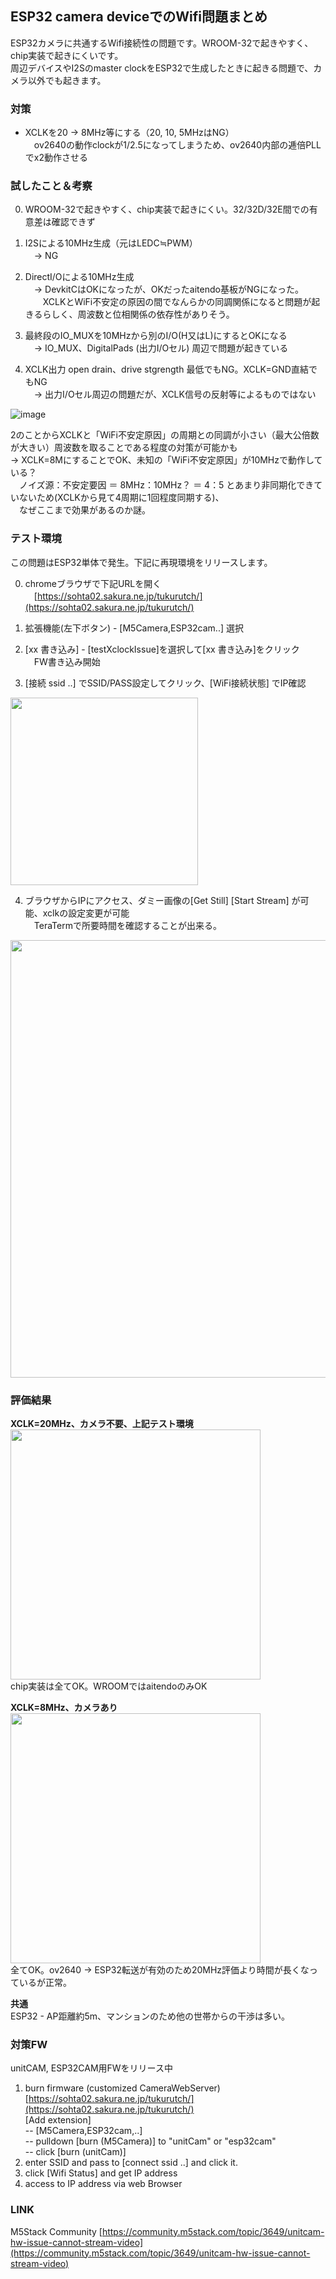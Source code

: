 ## ESP32 camera deviceでのWifi問題まとめ

ESP32カメラに共通するWifi接続性の問題です。WROOM-32で起きやすく、chip実装で起きにくいです。  
周辺デバイスやI2Sのmaster clockをESP32で生成したときに起きる問題で、カメラ以外でも起きます。

### 対策
- XCLKを20 → 8MHz等にする（20, 10, 5MHzはNG）  
　ov2640の動作clockが1/2.5になってしまうため、ov2640内部の逓倍PLLでx2動作させる  
 
### 試したこと＆考察
0. WROOM-32で起きやすく、chip実装で起きにくい。32/32D/32E間での有意差は確認できず
 
1. I2Sによる10MHz生成（元はLEDC≒PWM）  
　→ NG
 
2. DirectI/Oによる10MHz生成  
　→ DevkitCはOKになったが、OKだったaitendo基板がNGになった。  
　　XCLKとWiFi不安定の原因の間でなんらかの同調関係になると問題が起きるらしく、周波数と位相関係の依存性がありそう。
 
3. 最終段のIO_MUXを10MHzから別のI/O(H又はL)にするとOKになる  
　→ IO_MUX、DigitalPads (出力I/Oセル) 周辺で問題が起きている
 
4. XCLK出力 open drain、drive stgrength 最低でもNG。XCLK=GND直結でもNG  
　→ 出力I/Oセル周辺の問題だが、XCLK信号の反射等によるものではない
 
![image](https://user-images.githubusercontent.com/43091864/139958515-1955829e-33e9-46d8-92dd-43f9bbea1107.png)
 
2のことからXCLKと「WiFi不安定原因」の周期との同調が小さい（最大公倍数が大きい）周波数を取ることである程度の対策が可能かも  
→ XCLK=8MにすることでOK、未知の「WiFi不安定原因」が10MHzで動作している？  
　ノイズ源：不安定要因 ＝ 8MHz：10MHz？ ＝ 4：5 とあまり非同期化できていないため(XCLKから見て4周期に1回程度同期する)、  
　なぜここまで効果があるのか謎。

### テスト環境
この問題はESP32単体で発生。下記に再現環境をリリースします。

0. chromeブラウザで下記URLを開く  
　[https://sohta02.sakura.ne.jp/tukurutch/](https://sohta02.sakura.ne.jp/tukurutch/)

1. 拡張機能(左下ボタン) - [M5Camera,ESP32cam..] 選択

2. [xx 書き込み] - [testXclockIssue]を選択して[xx 書き込み]をクリック  
　FW書き込み開始

3. [接続 ssid ..] でSSID/PASS設定してクリック、[WiFi接続状態] でIP確認

<img src="https://user-images.githubusercontent.com/43091864/139959400-63dfa8a6-8645-49a1-835b-4aa013128257.png" width="300" />  

4. ブラウザからIPにアクセス、ダミー画像の[Get Still] [Start Stream] が可能、xclkの設定変更が可能  
　TeraTermで所要時間を確認することが出来る。

<img src="https://user-images.githubusercontent.com/43091864/139969710-083c0ccc-a817-49ac-b846-8fdb240f49c2.png" width="700" />  

### 評価結果

**XCLK=20MHz、カメラ不要、上記テスト環境**  
<img src="https://user-images.githubusercontent.com/43091864/139960909-c1bd90ec-0595-44d1-afe3-67e02874f64c.png" width="400" />  
chip実装は全てOK。WROOMではaitendoのみOK  
  
**XCLK=8MHz、カメラあり**  
<img src="https://user-images.githubusercontent.com/43091864/139968956-ddacb4a7-6586-4c5f-9791-48acfc9d95fe.png" width="400" />  
全てOK。ov2640 → ESP32転送が有効のため20MHz評価より時間が長くなっているが正常。

**共通**  
ESP32 - AP距離約5m、マンションのため他の世帯からの干渉は多い。

### 対策FW
unitCAM, ESP32CAM用FWをリリース中
1. burn firmware (customized CameraWebServer)  
[https://sohta02.sakura.ne.jp/tukurutch/](https://sohta02.sakura.ne.jp/tukurutch/)  
[Add extension]  
-- [M5Camera,ESP32cam,..]  
-- pulldown [burn (M5Camera)] to "unitCam" or "esp32cam"  
-- click [burn (unitCam)]  
2. enter SSID and pass to [connect ssid ..] and click it.
3. click [Wifi Status] and get IP address
4. access to IP address via web Browser

### LINK
M5Stack Community [https://community.m5stack.com/topic/3649/unitcam-hw-issue-cannot-stream-video](https://community.m5stack.com/topic/3649/unitcam-hw-issue-cannot-stream-video)
